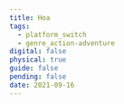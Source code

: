 ```yaml
---
title: Hoa
tags:
  - platform_switch
  - genre_action-adventure
digital: false
physical: true
guide: false
pending: false
date: 2021-09-16
---
```

